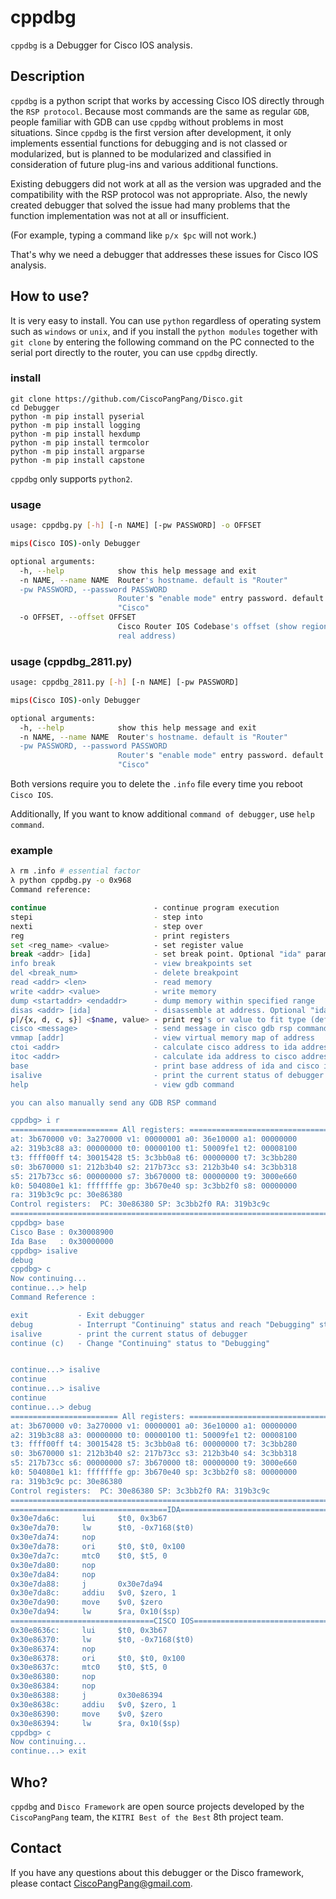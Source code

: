 # cppdbg

`cppdbg` is a Debugger for Cisco IOS analysis.



## Description

`cppdbg` is a python script that works by accessing Cisco IOS directly through the `RSP protocol`. Because most commands are the same as regular `GDB`, people familiar with GDB can use `cppdbg` without problems in most situations. Since `cppdbg` is the first version after development, it only implements essential functions for debugging and is not classed or modularized, but is planned to be modularized and classified in consideration of future plug-ins and various additional functions.

Existing debuggers did not work at all as the version was upgraded and the compatibility with the RSP protocol was not appropriate. Also, the newly created debugger that solved the issue had many problems that the function implementation was not at all or insufficient. 

(For example, typing a command like `p/x $pc` will not work.) 

That's why we need a debugger that addresses these issues for Cisco IOS analysis.



## How to use?

It is very easy to install. You can use `python` regardless of operating system such as `windows` or `unix`, and if you install the `python modules` together with `git clone` by entering the following command on the PC connected to the serial port directly to the router, you can use `cppdbg` directly.

### install

```shell
git clone https://github.com/CiscoPangPang/Disco.git
cd Debugger
python -m pip install pyserial
python -m pip install logging
python -m pip install hexdump
python -m pip install termcolor
python -m pip install argparse
python -m pip install capstone
```

`cppdbg` only supports `python2`.



### usage

```sh
usage: cppdbg.py [-h] [-n NAME] [-pw PASSWORD] -o OFFSET

mips(Cisco IOS)-only Debugger

optional arguments:
  -h, --help            show this help message and exit
  -n NAME, --name NAME  Router's hostname. default is "Router"
  -pw PASSWORD, --password PASSWORD
                        Router's "enable mode" entry password. default is
                        "Cisco"
  -o OFFSET, --offset OFFSET
                        Cisco Router IOS Codebase's offset (show region is not
                        real address)
```



### usage (cppdbg_2811.py)

```sh
usage: cppdbg_2811.py [-h] [-n NAME] [-pw PASSWORD]

mips(Cisco IOS)-only Debugger

optional arguments:
  -h, --help            show this help message and exit
  -n NAME, --name NAME  Router's hostname. default is "Router"
  -pw PASSWORD, --password PASSWORD
                        Router's "enable mode" entry password. default is
                        "Cisco"
```



Both versions require you to delete the `.info` file every time you reboot `Cisco IOS`.

Additionally, If you want to know additional `command of debugger`, use `help command`.



### example

```sh
λ rm .info # essential factor
λ python cppdbg.py -o 0x968
Command reference:

continue                        - continue program execution
stepi                           - step into
nexti                           - step over
reg                             - print registers
set <reg_name> <value>          - set register value
break <addr> [ida]              - set break point. Optional "ida" parameter to set breakpoint to ida's address
info break                      - view breakpoints set
del <break_num>                 - delete breakpoint
read <addr> <len>               - read memory
write <addr> <value>            - write memory
dump <startaddr> <endaddr>      - dump memory within specified range
disas <addr> [ida]              - disassemble at address. Optional "ida" parameter to disassemble to ida's address
p[/{x, d, c, s}] <$name, value> - print reg's or value to fit type (default is Hexadecimal)
cisco <message>                 - send message in cisco gdb rsp command to RLE
vmmap [addr]                    - view virtual memory map of address
ctoi <addr>                     - calculate cisco address to ida address
itoc <addr>                     - calculate ida address to cisco address
base                            - print base address of ida and cisco ios
isalive                         - print the current status of debugger
help                            - view gdb command

you can also manually send any GDB RSP command

cppdbg> i r
======================== All registers: ================================
at: 3b670000 v0: 3a270000 v1: 00000001 a0: 36e10000 a1: 00000000
a2: 319b3c88 a3: 00000000 t0: 00000100 t1: 50009fe1 t2: 00008100
t3: ffff00ff t4: 30015428 t5: 3c3bb0a8 t6: 00000000 t7: 3c3bb280
s0: 3b670000 s1: 212b3b40 s2: 217b73cc s3: 212b3b40 s4: 3c3bb318
s5: 217b73cc s6: 00000000 s7: 3b670000 t8: 00000000 t9: 3000e660
k0: 504080e1 k1: fffffffe gp: 3b670e40 sp: 3c3bb2f0 s8: 00000000
ra: 319b3c9c pc: 30e86380
Control registers:  PC: 30e86380 SP: 3c3bb2f0 RA: 319b3c9c
=========================================================================
cppdbg> base
Cisco Base : 0x30008900
Ida Base   : 0x30000000
cppdbg> isalive
debug
cppdbg> c
Now continuing...
continue...> help
Command Reference :

exit           - Exit debugger
debug          - Interrupt "Continuing" status and reach "Debugging" status
isalive        - print the current status of debugger
continue (c)   - Change "Continuing" status to "Debugging"


continue...> isalive
continue
continue...> isalive
continue
continue...> debug
======================== All registers: ================================
at: 3b670000 v0: 3a270000 v1: 00000001 a0: 36e10000 a1: 00000000
a2: 319b3c88 a3: 00000000 t0: 00000100 t1: 50009fe1 t2: 00008100
t3: ffff00ff t4: 30015428 t5: 3c3bb0a8 t6: 00000000 t7: 3c3bb280
s0: 3b670000 s1: 212b3b40 s2: 217b73cc s3: 212b3b40 s4: 3c3bb318
s5: 217b73cc s6: 00000000 s7: 3b670000 t8: 00000000 t9: 3000e660
k0: 504080e1 k1: fffffffe gp: 3b670e40 sp: 3c3bb2f0 s8: 00000000
ra: 319b3c9c pc: 30e86380
Control registers:  PC: 30e86380 SP: 3c3bb2f0 RA: 319b3c9c
=========================================================================
===================================IDA===================================
0x30e7da6c:     lui     $t0, 0x3b67
0x30e7da70:     lw      $t0, -0x7168($t0)
0x30e7da74:     nop
0x30e7da78:     ori     $t0, $t0, 0x100
0x30e7da7c:     mtc0    $t0, $t5, 0
0x30e7da80:     nop
0x30e7da84:     nop
0x30e7da88:     j       0x30e7da94
0x30e7da8c:     addiu   $v0, $zero, 1
0x30e7da90:     move    $v0, $zero
0x30e7da94:     lw      $ra, 0x10($sp)
================================CISCO IOS================================
0x30e8636c:     lui     $t0, 0x3b67
0x30e86370:     lw      $t0, -0x7168($t0)
0x30e86374:     nop
0x30e86378:     ori     $t0, $t0, 0x100
0x30e8637c:     mtc0    $t0, $t5, 0
0x30e86380:     nop
0x30e86384:     nop
0x30e86388:     j       0x30e86394
0x30e8638c:     addiu   $v0, $zero, 1
0x30e86390:     move    $v0, $zero
0x30e86394:     lw      $ra, 0x10($sp)
cppdbg> c
Now continuing...
continue...> exit
```



## Who?

`cppdbg` and `Disco Framework` are open source projects developed by the `CiscoPangPang` team, the `KITRI Best of the Best` 8th project team.



## Contact

If you have any questions about this debugger or the Disco framework, please contact CiscoPangPang@gmail.com.

